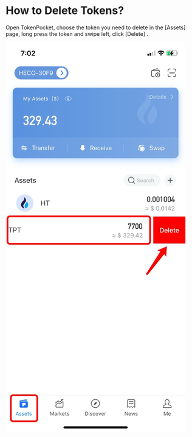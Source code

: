 # How to Delete Tokens?

Open TokenPocket, choose the token you need to delete in the \[Assets\] page, long press the token and swipe left, click \[Delete\] .

![](../.gitbook/assets/shan-chu-dai-bi-.jpg)


